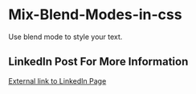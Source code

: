 # Mix-Blend-Modes-in-css
Use blend mode to style your text.

<h2>LinkedIn Post For More Information</h2>

[External link to LinkedIn Page](https://www.linkedin.com/feed/update/urn:li:activity:6924907314114088960/)
